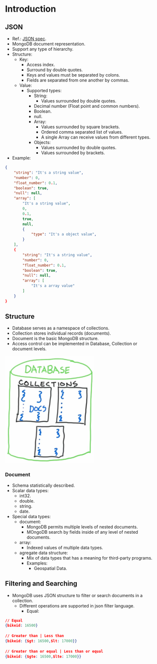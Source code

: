 # Introduction

## JSON

- Ref.: [JSON spec](https://www.json.org/json-en.html).
- MongoDB document representation.
- Support any type of hierarchy.
- Structure:
  - Key:
    - Access index.
    - Surround by double quotes.
    - Keys and values must be separated by colons.
    - Fields are separated from one another by commas.
  - Value:
    - Supported types:
      - String:
        - Values surrounded by double quotes.
      - Decimal number (Float point and common numbers).
      - Boolean.
      - null.
      - Array:
        - Values surrounded by square brackets.
        - Ordered comma separated list of values.
        - A single Array can receive values from different types.
      - Objects:
        - Values surrounded by double quotes.
        - Values surrounded by brackets.
- Example:

```json
{
    "string": "It's a string value",
    "number": 0,
    "float_number": 0.1,
    "boolean": true,
    "null": null,
    "array": [
        "It's a string value",
        0,
        0.1,
        true,
        null,
        {
            "type": "It's a object value",
        }
    ],
    {
        "string": "It's a string value",
        "number": 0,
        "float_number": 0.1,
        "boolean": true,
        "null": null,
        "array": [
            "It's a array value"
        ]
    }
}
```

## Structure

- Database serves as a namespace of collections.
- Collection stores individual records (documents).
- Document is the basic MongoDB structure.
- Access control can be implemented in Database, Collection or document levels.

![MongoDB Hierarchy](./images/database_collection_document_hierarchy.png)

### Document

- Schema statistically described.
- Scalar data types:
  - int32.
  - double.
  - string.
  - date.
- Special data types:
  - document:
    - MongoDB permits multiple levels of nested documents.
    - MOngoDB search by fields inside of any level of nested documents.
  - array:
    - Indexed values of multiple data types.
  - agregate data structure:
    - Mix of data types that has a meaning for third-party programs.
    - Examples:
      - Geospatial Data.

## Filtering and Searching

- MongoDB uses JSON structure to filter or search documents in a collection.
  - Different operations are supported in json filter language.
    - Equal:

```json
// Equal
{bikeid: 16500}

// Greater than | Less than
{bikeid: {$gt: 16500,$lt: 17000}}

// Greater than or equal | Less than or equal
{bikeid: {$gte: 16500,$lte: 17000}}
```
